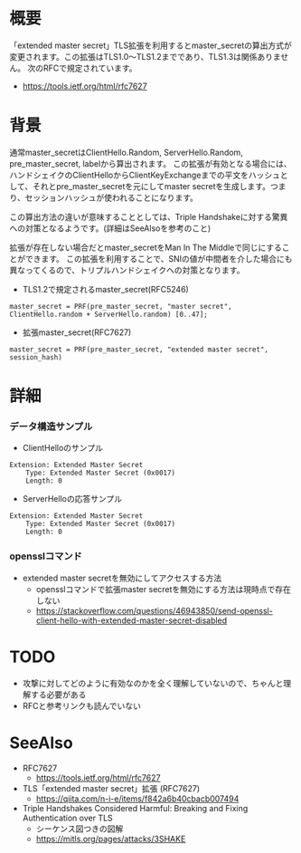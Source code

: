 # 概要
「extended master secret」TLS拡張を利用するとmaster_secretの算出方式が変更されます。この拡張はTLS1.0〜TLS1.2までであり、TLS1.3は関係ありません。
次のRFCで規定されています。
- https://tools.ietf.org/html/rfc7627

# 背景
通常master_secretはClientHello.Random, ServerHello.Random, pre_master_secret, labelから算出されます。
この拡張が有効となる場合には、ハンドシェイクのClientHelloからClientKeyExchangeまでの平文をハッシュとして、それとpre_master_secretを元にしてmaster secretを生成します。つまり、セッションハッシュが使われることになります。

この算出方法の違いが意味することとしては、Triple Handshakeに対する驚異への対策となるようです。(詳細はSeeAlsoを参考のこと)

拡張が存在しない場合だとmaster_secretをMan In The Middleで同じにすることができます。
この拡張を利用することで、SNIの値が中間者を介した場合にも異なってくるので、トリプルハンドシェイクへの対策となります。

- TLS1.2で規定されるmaster_secret(RFC5246)
```
master_secret = PRF(pre_master_secret, "master secret", ClientHello.random + ServerHello.random) [0..47];
```
- 拡張master_secret(RFC7627)
```
master_secret = PRF(pre_master_secret, "extended master secret", session_hash)
```

# 詳細
### データ構造サンプル
- ClientHelloのサンプル
```
Extension: Extended Master Secret
    Type: Extended Master Secret (0x0017)
    Length: 0
```
- ServerHelloの応答サンプル
```
Extension: Extended Master Secret
    Type: Extended Master Secret (0x0017)
    Length: 0
```

### opensslコマンド
- extended master secretを無効にしてアクセスする方法
  - opensslコマンドで拡張master secretを無効にする方法は現時点で存在しない
  - https://stackoverflow.com/questions/46943850/send-openssl-client-hello-with-extended-master-secret-disabled

# TODO
- 攻撃に対してどのように有効なのかを全く理解していないので、ちゃんと理解する必要がある
- RFCと参考リンクも読んでいない

# SeeAlso
- RFC7627
  - https://tools.ietf.org/html/rfc7627
- TLS「extended master secret」拡張 (RFC7627)
  - https://qiita.com/n-i-e/items/f842a6b40cbacb007494
- Triple Handshakes Considered Harmful: Breaking and Fixing Authentication over TLS
  - シーケンス図つきの図解
  - https://mitls.org/pages/attacks/3SHAKE
